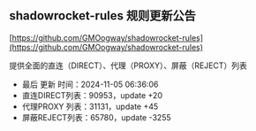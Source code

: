 ## shadowrocket-rules 规则更新公告

[https://github.com/GMOogway/shadowrocket-rules](https://github.com/GMOogway/shadowrocket-rules)

提供全面的直连（DIRECT）、代理（PROXY）、屏蔽（REJECT）列表
- 最后 更新 时间：2024-11-05 06:36:06
- 直连DIRECT列表：90953，update +20
- 代理PROXY 列表：31131，update +45
- 屏蔽REJECT列表：65780，update -3255